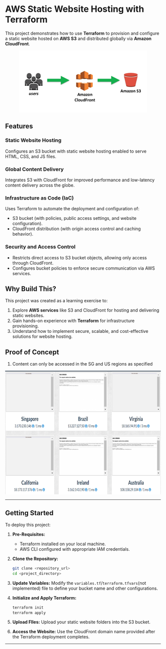 # AWS Static Website Hosting with Terraform

This project demonstrates how to use **Terraform** to provision and configure a static website hosted on **AWS S3** and distributed globally via **Amazon CloudFront**.

<p align="center">
   <img src="/images/infrastructure.png" height=200 >
<p>

## Features

### Static Website Hosting

Configures an S3 bucket with static website hosting enabled to serve HTML, CSS, and JS files.

### Global Content Delivery

Integrates S3 with CloudFront for improved performance and low-latency content delivery across the globe.

### Infrastructure as Code (IaC)

Uses Terraform to automate the deployment and configuration of:

- S3 bucket (with policies, public access settings, and website configuration).
- CloudFront distribution (with origin access control and caching behavior).

### Security and Access Control

- Restricts direct access to S3 bucket objects, allowing only access through CloudFront.
- Configures bucket policies to enforce secure communication via AWS services.

## Why Build This?

This project was created as a learning exercise to:

1. Explore **AWS services** like S3 and CloudFront for hosting and delivering static websites.
2. Gain hands-on experience with **Terraform** for infrastructure provisioning.
3. Understand how to implement secure, scalable, and cost-effective solutions for website hosting.

## Proof of Concept

1. Content can only be accessed in the SG and US regions as specified
<p align="center">
   <img src="/images/geopeeker_POC.png" height=400 >
<p>

---

## Getting Started

To deploy this project:

1. **Pre-Requisites:**

   - Terraform installed on your local machine.
   - AWS CLI configured with appropriate IAM credentials.

2. **Clone the Repository:**

   ```bash
   git clone <repository_url>
   cd <project_directory>
   ```

3. **Update Variables:**
   Modify the `variables.tf`/`terraform.tfvars`(not implemented) file to define your bucket name and other configurations.

4. **Initialize and Apply Terraform:**

   ```bash
   terraform init
   terraform apply
   ```

5. **Upload FIles:**
   Upload your static website folders into the S3 bucket.

6. **Access the Website:**
   Use the CloudFront domain name provided after the Terraform deployment completes.

---

